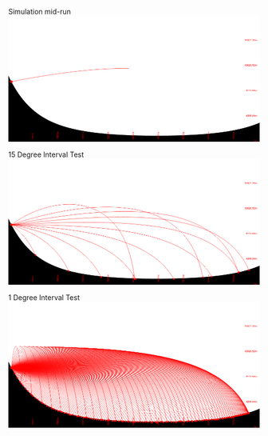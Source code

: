 Simulation mid-run
![example_simulation](https://raw.githubusercontent.com/strangesast/numerical_project/master/project5/img/example_simulation.png)

15 Degree Interval Test
![example_15degree](https://raw.githubusercontent.com/strangesast/numerical_project/master/project5/img/plot_15degreeinterval.png)

1 Degree Interval Test
![example_1degree](https://raw.githubusercontent.com/strangesast/numerical_project/master/project5/img/plot_1degreeinterval.png)
